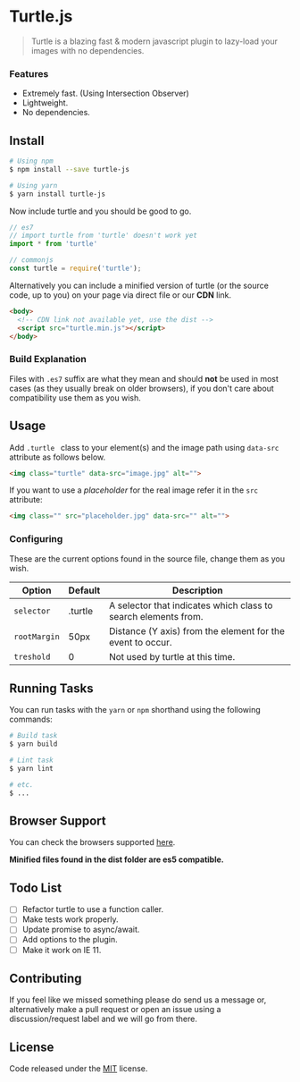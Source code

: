 # Turtle.js

> Turtle is a blazing fast & modern javascript plugin to lazy-load your images with no dependencies.

### Features

* Extremely fast. (Using Intersection Observer)
* Lightweight.
* No dependencies.


## Install

``` bash
# Using npm
$ npm install --save turtle-js

# Using yarn
$ yarn install turtle-js
```

Now include turtle and you should be good to go.

``` js
// es7
// import turtle from 'turtle' doesn't work yet
import * from 'turtle'

// commonjs
const turtle = require('turtle');
```

Alternatively you can include a minified version of turtle (or the source code, up to you) on your page via direct file or our **CDN** link.

``` html
<body>
  <!-- CDN link not available yet, use the dist -->
  <script src="turtle.min.js"></script>
</body>
```

### Build Explanation

Files with ```.es7``` suffix are what they mean and should **not** be used in most cases (as they usually break on older browsers), if you don't care about compatibility use them as you wish.

## Usage

Add ```.turtle ``` class to your element(s) and the image path using ```data-src``` attribute as follows below.

``` html
<img class="turtle" data-src="image.jpg" alt="">
```

If you want to use a *placeholder* for the real image refer it in the ```src``` attribute:

``` html
<img class="" src="placeholder.jpg" data-src="" alt="">
```

### Configuring

These are the current options found in the source file, change them as you wish.

| Option | Default | Description |
| --- | --- | --- |
| `selector` | .turtle | A selector that indicates which class to search elements from. |
| `rootMargin` | 50px | Distance (Y axis) from the element for the event to occur. |
| `treshold` | 0 | Not used by turtle at this time. |

## Running Tasks

You can run tasks with the ```yarn``` or ```npm``` shorthand using the following commands:

``` bash
# Build task
$ yarn build

# Lint task
$ yarn lint

# etc.
$ ...
```

## Browser Support

You can check the browsers supported [here](http://caniuse.com/#feat=intersectionobserver).

**Minified files found in the dist folder are es5 compatible.**

## Todo List

* [ ] Refactor turtle to use a function caller.
* [ ] Make tests work properly.
* [ ] Update promise to async/await.
* [ ] Add options to the plugin.
* [ ] Make it work on IE 11.

## Contributing

If you feel like we missed something please do send us a message or, alternatively make a pull request or open an issue using a discussion/request label and we will go from there.

## License

Code released under the [MIT](LICENSE) license.
